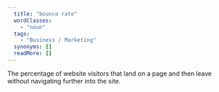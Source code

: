 ```yaml
---
  title: "bounce rate"
  wordClasses: 
    - "noun"
  tags: 
    - "Business / Marketing"
  synonyms: []
  readMore: []
---
```

The percentage of website visitors that land on a page and then leave without navigating further into the site.
